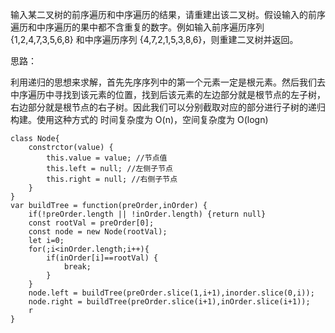 输入某二叉树的前序遍历和中序遍历的结果，请重建出该二叉树。假设输入的前序遍历和中序遍历的果中都不含重复的数字。例如输入前序遍历序列 {1,2,4,7,3,5,6,8} 和中序遍历序列 {4,7,2,1,5,3,8,6}，则重建二叉树并返回。

思路：

利用递归的思想来求解，首先先序序列中的第一个元素一定是根元素。然后我们去中序遍历中寻找到该元素的位置，找到后该元素的左边部分就是根节点的左子树，右边部分就是根节点的右子树。因此我们可以分别截取对应的部分进行子树的递归构建。使用这种方式的 时间复杂度为 O(n)，空间复杂度为 O(logn)

``` 
class Node{
	constrctor(value) {
		this.value = value; //节点值
		this.left = null; //左侧子节点
		this.right = null; //右侧子节点
	}
}
var buildTree = function(preOrder,inOrder) {
	if(!preOrder.length || !inOrder.length) {return null}
	const rootVal = preOrder[0];
	const node = new Node(rootVal);
	let i=0;
	for(;i<inOrder.length;i++){
		if(inOrder[i]==rootVal) {
			break;
		}
	}
	node.left = buildTree(preOrder.slice(1,i+1),inorder.slice(0,i));
	node.right = buildTree(preOrder.slice(i+1),inOrder.slice(i+1));
	r
}
```

